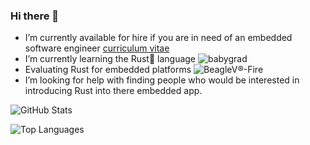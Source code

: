 ### Hi there 👋


- I’m currently available for hire if you are in need of an embedded software engineer [curriculum vitae](https://kristof-kiekens.netlify.app/)
- I’m currently learning the Rust🦀 language ![babygrad](https://github.com/KrisJe/babygrad)
- Evaluating Rust for embedded platforms ![BeagleV®-Fire](https://www.beagleboard.org/boards/beaglev-fire)
- I’m looking for help with finding people who would be interested in introducing Rust into there embedded app.


<!--
**KrisJe/KrisJe** is a ✨ _special_ ✨ repository because its `README.md` (this file) appears on your GitHub profile.

Here are some ideas to get you started:

- 🔭 I’m currently working on ...
- 🌱 I’m currently learning ...
- 👯 I’m looking to collaborate on ...
- 🤔 I’m looking for help with ...
- 💬 Ask me about ...
- 📫 How to reach me: ...
- 😄 Pronouns: ...
- ⚡ Fun fact: ...
-->

![GitHub Stats](https://github-readme-stats.vercel.app/api?username=KrisJe&theme=radical)

![Top Languages](https://github-readme-stats.vercel.app/api/top-langs/?username=KrisJe&theme=radical&langs_count=10)

